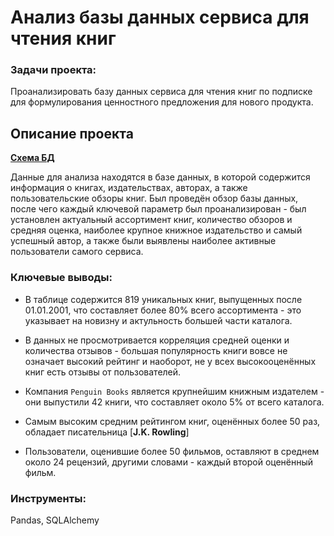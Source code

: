 # Анализ базы данных сервиса для чтения книг

### Задачи проекта:

Проанализировать базу данных сервиса для чтения книг по подписке для формулирования ценностного предложения для нового продукта.

## Описание проекта

[**Схема БД**](https://github.com/dmitry-filimonov/Practicum-Data-Analysis/blob/main/books_database_analysis/db_structure.png)

Данные для анализа находятся в базе данных, в которой содержится информация о книгах, издательствах, авторах, а также пользовательские обзоры книг. Был проведён обзор базы данных, после чего каждый ключевой параметр был проанализирован - был установлен актуальный ассортимент книг, количество обзоров и средняя оценка, наиболее крупное книжное издательство и самый успешный автор, а также были выявлены наиболее активные пользователи самого сервиса.

### Ключевые выводы:

- В таблице содержится 819 уникальных книг, выпущенных после 01.01.2001, что составляет более 80% всего ассортимента - это указывает на новизну и актульность большей части каталога.

- В данных не просмотривается корреляция средней оценки и количества отзывов - большая популярность книги вовсе не означает высокий рейтинг и наоборот, не у всех высокооценённых книг есть отзывы от пользователей.

- Компания `Penguin Books` является крупнейшим книжным издателем - они выпустили 42 книги, что составляет около 5% от всего каталога.

- Самым высоким средним рейтингом книг, оценённых более 50 раз, обладает писательница [**J.K. Rowling**]

- Пользователи, оценившие более 50 фильмов, оставляют в среднем около 24 рецензий, другими словами - каждый второй оценённый фильм.

### Инструменты:

Pandas, SQLAlchemy

